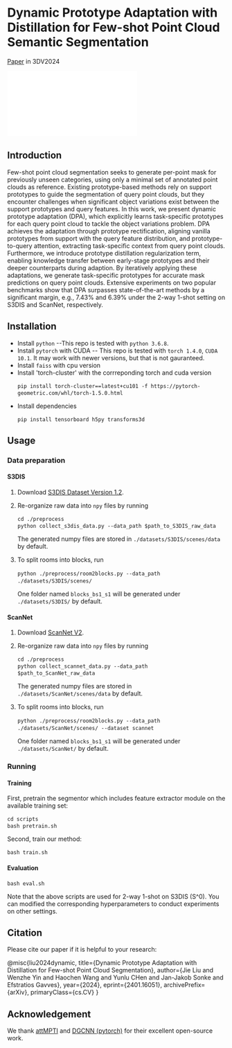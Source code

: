 # Dynamic Prototype Adaptation with Distillation for Few-shot Point Cloud Semantic Segmentation

[Paper](https://arxiv.org/pdf/2401.16051) in 3DV2024 

![teaser](asset/framework.pdf)

## Introduction

Few-shot point cloud segmentation seeks to generate per-point mask for previously unseen categories, using only a minimal set of annotated point clouds as reference. Existing prototype-based methods rely on support prototypes to guide the segmentation of query point clouds, but they encounter challenges when significant object variations exist between the support prototypes and query features. In this work, we present dynamic prototype adaptation (DPA), which explicitly learns task-specific prototypes for each query point cloud to tackle the object variations problem. DPA achieves the adaptation through prototype rectification, aligning 
vanilla prototypes from support with the query feature distribution, and prototype-to-query attention, extracting task-specific context from query point clouds. Furthermore, we introduce prototype distillation regularization term, enabling knowledge transfer between early-stage prototypes and their deeper counterparts during adaption. By iteratively applying these adaptations, we generate task-specific prototypes for accurate mask predictions on query point clouds. Extensive experiments on two popular benchmarks show that DPA surpasses state-of-the-art methods by a significant margin,  e.g., 7.43\% and 6.39\% under the 2-way 1-shot setting on S3DIS and ScanNet, respectively. 


## Installation
- Install `python` --This repo is tested with `python 3.6.8`.
- Install `pytorch` with CUDA -- This repo is tested with `torch 1.4.0`, `CUDA 10.1`. 
It may work with newer versions, but that is not gauranteed.
- Install `faiss` with cpu version
- Install 'torch-cluster' with the corrreponding torch and cuda version
	```
	pip install torch-cluster==latest+cu101 -f https://pytorch-geometric.com/whl/torch-1.5.0.html
	```
- Install dependencies
    ```
    pip install tensorboard h5py transforms3d
    ```

## Usage
### Data preparation
#### S3DIS
1. Download [S3DIS Dataset Version 1.2](http://buildingparser.stanford.edu/dataset.html).
2. Re-organize raw data into `npy` files by running
   ```
   cd ./preprocess
   python collect_s3dis_data.py --data_path $path_to_S3DIS_raw_data
   ```
   The generated numpy files are stored in `./datasets/S3DIS/scenes/data` by default.
3. To split rooms into blocks, run 

    ```python ./preprocess/room2blocks.py --data_path ./datasets/S3DIS/scenes/```
    
    One folder named `blocks_bs1_s1` will be generated under `./datasets/S3DIS/` by default. 


#### ScanNet
1. Download [ScanNet V2](http://www.scan-net.org/).
2. Re-organize raw data into `npy` files by running
	```
	cd ./preprocess
	python collect_scannet_data.py --data_path $path_to_ScanNet_raw_data
	```
   The generated numpy files are stored in `./datasets/ScanNet/scenes/data` by default.
3. To split rooms into blocks, run 

    ```python ./preprocess/room2blocks.py --data_path ./datasets/ScanNet/scenes/ --dataset scannet```
    
    One folder named `blocks_bs1_s1` will be generated under `./datasets/ScanNet/` by default. 


### Running 
#### Training
First, pretrain the segmentor which includes feature extractor module on the available training set:
    
    cd scripts
    bash pretrain.sh

Second, train our method:
	
	bash train.sh


#### Evaluation
    
    bash eval.sh

Note that the above scripts are used for 2-way 1-shot on S3DIS (S^0). You can modified the corresponding hyperparameters to conduct experiments on other settings. 



## Citation
Please cite our paper if it is helpful to your research:

@misc{liu2024dynamic,
      title={Dynamic Prototype Adaptation with Distillation for Few-shot Point Cloud Segmentation}, 
      author={Jie Liu and Wenzhe Yin and Haochen Wang and Yunlu CHen and Jan-Jakob Sonke and Efstratios Gavves},
      year={2024},
      eprint={2401.16051},
      archivePrefix={arXiv},
      primaryClass={cs.CV}
}


## Acknowledgement
We thank [attMPTI](https://github.com/Na-Z/attMPTI) and [DGCNN (pytorch)](https://github.com/WangYueFt/dgcnn/tree/master/pytorch) for their excellent open-source work.
